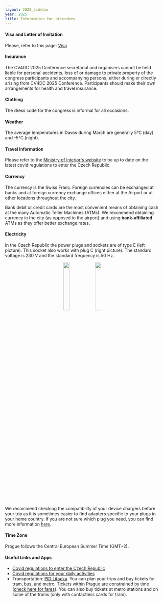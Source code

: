 ```yaml
---
layout: 2025_sidebar
year: 2025
title: Information for attendees
---
```


#### Visa and Letter of Invitation
Please, refer to this page: [Visa]({{site.url}}/{{page.year}}/visa)

<!-- ### Childcare
CV4DC2025 will provide childcare during the conference. Please reach out to the
general chairs (cv4dc [at] googlegroups [dot] com) and you will receive further information.  -->

#### Insurance

The CV4DC 2025 Conference secretariat and organisers cannot be held liable for
personal accidents, loss of or damage to private property of the congress
participants and accompanying persons, either during or directly arising from
CV4DC 2025 Conference. Participants should make their own arrangements for health
and travel insurance.

#### Clothing
The dress code for the congress is informal for all occasions.

#### Weather
The average temperatures in Davos during March are
generally 5°C (day) and -5°C (night).

#### Travel Information

Please refer to the [Ministry of Interior's
website](https://www.mvcr.cz/mvcren/article/coronavirus-information-of-moi.aspx)
to be up to date on the latest covid regulations to enter the Czech Republic.

#### Currency
The currency is the Swiss Franc.
Foreign currencies can be exchanged at banks and at foreign currency exchange
offices either at the Airport or at other locations throughout the city.

Bank debit or credit cards are the most convenient means of obtaining cash at
the many Automatic Teller Machines (ATMs). 
We recommend obtaining currency in the city (as opposed to the airport) and 
using **bank-affiliated** ATMs as they offer better exchange rates.

#### Electricity

In the Czech Republic the power plugs and sockets are of type E (left picture). This socket
also works with plug C (right picture). The standard voltage is 230 V and the standard
frequency is 50 Hz.

<div class="col-md-12 assia" style="text-align: center">
<img src="{{site.url}}/img/2022/type_E.jpg" style="width:20%;"/>
<img src="{{site.url}}/img/2022/type_c_large.jpg" style="width:20%;"/>
</div>


We recommend checking the compatibility of your device chargers before your trip
as it is sometimes easier to find adapters specific to your plugs in your home
country. If you are not sure which plug you need, you can find more information
[here](https://www.power-plugs-sockets.com/czech-republic/).

#### Time Zone

Prague follows the Central European Summer Time (GMT+2).

#### Useful Links and Apps

- [Covid regulations to enter the Czech Republic](https://www.mvcr.cz/mvcren/article/coronavirus-information-of-moi.aspx)
- [Covid regulations for your daily activities](https://covid.gov.cz/en/)
- Transportation: [PID Litacka](https://app.pidlitacka.cz/). You can plan your trips and buy tickets for tram, bus, and metro. Tickets within Prague are constrained by time ([check here for fares](https://pid.cz/en/travelling-around-prague/?tab=1)). You can also buy tickets at metro stations and on some of the trams (only with contactless cards for tram).
